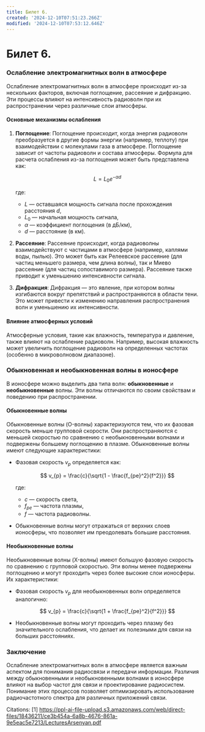 ```yaml
---
title: Билет 6.
created: '2024-12-10T07:51:23.266Z'
modified: '2024-12-10T07:53:12.646Z'
---
```


# Билет 6.

### Ослабление электромагнитных волн в атмосфере

Ослабление электромагнитных волн в атмосфере происходит из-за нескольких факторов, включая поглощение, рассеяние и дифракцию. Эти процессы влияют на интенсивность радиоволн при их распространении через различные слои атмосферы.

#### Основные механизмы ослабления

1. **Поглощение**: 
   Поглощение происходит, когда энергия радиоволн преобразуется в другие формы энергии (например, теплоту) при взаимодействии с молекулами газа в атмосфере. Поглощение зависит от частоты радиоволн и состава атмосферы. Формула для расчета ослабления из-за поглощения может быть представлена как:

   $$
   L = L_0 e^{-\alpha d}
   $$

   где:
   - $L$ — оставшаяся мощность сигнала после прохождения расстояния $d$,
   - $L_0$ — начальная мощность сигнала,
   - $\alpha$ — коэффициент поглощения (в дБ/км),
   - $d$ — расстояние (в км).

2. **Рассеяние**: 
   Рассеяние происходит, когда радиоволны взаимодействуют с частицами в атмосфере (например, каплями воды, пылью). Это может быть как Релеевское рассеяние (для частиц меньшего размера, чем длина волны), так и Миево рассеяние (для частиц сопоставимого размера). Рассеяние также приводит к уменьшению интенсивности сигнала.

3. **Дифракция**: 
   Дифракция — это явление, при котором волны изгибаются вокруг препятствий и распространяются в области тени. Это может привести к изменению направления распространения волн и уменьшению их интенсивности.

#### Влияние атмосферных условий

Атмосферные условия, такие как влажность, температура и давление, также влияют на ослабление радиоволн. Например, высокая влажность может увеличить поглощение радиоволн на определенных частотах (особенно в микроволновом диапазоне).

### Обыкновенная и необыкновенная волны в ионосфере

В ионосфере можно выделить два типа волн: **обыкновенные** и **необыкновенные** волны. Эти волны отличаются по своим свойствам и поведению при распространении.

#### Обыкновенные волны

Обыкновенные волны (O-волны) характеризуются тем, что их фазовая скорость меньше групповой скорости. Они распространяются с меньшей скоростью по сравнению с необыкновенными волнами и подвержены большему поглощению в плазме. Обыкновенные волны имеют следующие характеристики:

- Фазовая скорость $v_{p}$ определяется как:

  $$
  v_{p} = \frac{c}{\sqrt{1 - \frac{f_{pe}^2}{f^2}}}
  $$

  где:
  - $c$ — скорость света,
  - $f_{pe}$ — частота плазмы,
  - $f$ — частота радиоволны.

- Обыкновенные волны могут отражаться от верхних слоев ионосферы, что позволяет им преодолевать большие расстояния.

#### Необыкновенные волны

Необыкновенные волны (X-волны) имеют большую фазовую скорость по сравнению с групповой скоростью. Эти волны менее подвержены поглощению и могут проходить через более высокие слои ионосферы. Их характеристики:

- Фазовая скорость $v_{p}$ для необыкновенных волн определяется аналогично:

  $$
  v_{p} = \frac{c}{\sqrt{1 + \frac{f_{pe}^2}{f^2}}}
  $$

- Необыкновенные волны могут проходить через плазму без значительного ослабления, что делает их полезными для связи на больших расстояниях.

### Заключение

Ослабление электромагнитных волн в атмосфере является важным аспектом для понимания радиосвязи и передачи информации. Различия между обыкновенными и необыкновенными волнами в ионосфере влияют на выбор частот для связи и проектирование радиосистем. Понимание этих процессов позволяет оптимизировать использование радиочастотного спектра для различных приложений связи.

Citations:
[1] https://ppl-ai-file-upload.s3.amazonaws.com/web/direct-files/18436211/ce3b454a-6a8b-4676-861a-9e5eac5e7213/LecturesArsenyan.pdf
